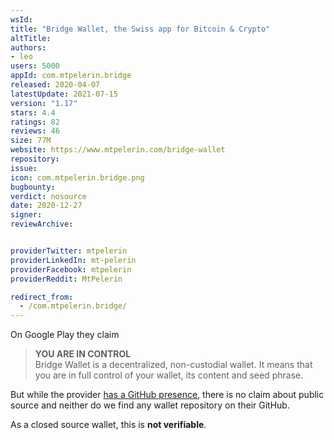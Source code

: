 ```yaml
---
wsId: 
title: "Bridge Wallet, the Swiss app for Bitcoin & Crypto"
altTitle: 
authors:
- leo
users: 5000
appId: com.mtpelerin.bridge
released: 2020-04-07
latestUpdate: 2021-07-15
version: "1.17"
stars: 4.4
ratings: 82
reviews: 46
size: 77M
website: https://www.mtpelerin.com/bridge-wallet
repository: 
issue: 
icon: com.mtpelerin.bridge.png
bugbounty: 
verdict: nosource
date: 2020-12-27
signer: 
reviewArchive:


providerTwitter: mtpelerin
providerLinkedIn: mt-pelerin
providerFacebook: mtpelerin
providerReddit: MtPelerin

redirect_from:
  - /com.mtpelerin.bridge/
---
```



On Google Play they claim

> **YOU ARE IN CONTROL**<br>
  Bridge Wallet is a decentralized, non-custodial wallet. It means that you are
  in full control of your wallet, its content and seed phrase.

But while the provider [has a GitHub presence](https://github.com/MtPelerin),
there is no claim about public source and neither do we find any wallet
repository on their GitHub.

As a closed source wallet, this is **not verifiable**.
